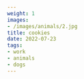 ```yaml
---
weight: 1
images:
- /images/animals/2.jpg
title: cookies
date: 2022-07-23
tags:
- work
- animals
- dogs
---
```

